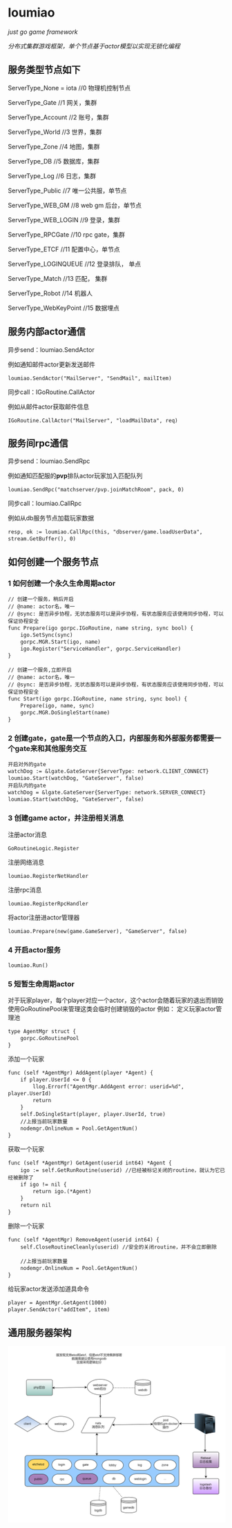 # loumiao
*just go game framework*

*分布式集群游戏框架，单个节点基于actor模型以实现无锁化编程*

## 服务类型节点如下

ServerType_None      = iota //0 物理机控制节点

ServerType_Gate             //1 网关，集群

ServerType_Account          //2 账号，集群

ServerType_World            //3 世界，集群

ServerType_Zone             //4 地图，集群

ServerType_DB               //5 数据库，集群

ServerType_Log              //6 日志，集群

ServerType_Public           //7 唯一公共服，单节点

ServerType_WEB_GM           //8 web gm 后台，单节点

ServerType_WEB_LOGIN        //9 登录，集群

ServerType_RPCGate          //10 rpc gate，集群

ServerType_ETCF             //11 配置中心，单节点

ServerType_LOGINQUEUE        //12 登录排队， 单点

ServerType_Match             //13 匹配， 集群
	
ServerType_Robot             //14 机器人

ServerType_WebKeyPoint       //15 数据埋点


## 服务内部actor通信

异步send：loumiao.SendActor

例如通知邮件actor更新发送邮件
```
loumiao.SendActor("MailServer", "SendMail", mailItem)
```

同步call：IGoRoutine.CallActor


例如从邮件actor获取邮件信息
```
IGoRoutine.CallActor("MailServer", "loadMailData", req)
```

## 服务间rpc通信

异步send：loumiao.SendRpc

例如通知匹配服的**pvp**排队actor玩家加入匹配队列
```
loumiao.SendRpc("matchserver/pvp.joinMatchRoom", pack, 0)
```

同步call：loumiao.CallRpc

例如从db服务节点加载玩家数据
```
resp, ok := loumiao.CallRpc(this, "dbserver/game.loadUserData", stream.GetBuffer(), 0)
```

## 如何创建一个服务节点

### 1 如何创建一个永久生命周期actor
```
// 创建一个服务，稍后开启
// @name: actor名，唯一
// @sync: 是否异步协程，无状态服务可以是异步协程，有状态服务应该使用同步协程，可以保证协程安全
func Prepare(igo gorpc.IGoRoutine, name string, sync bool) {
	igo.SetSync(sync)
	gorpc.MGR.Start(igo, name)
	igo.Register("ServiceHandler", gorpc.ServiceHandler)
}

// 创建一个服务,立即开启
// @name: actor名，唯一
// @sync: 是否异步协程，无状态服务可以是异步协程，有状态服务应该使用同步协程，可以保证协程安全
func Start(igo gorpc.IGoRoutine, name string, sync bool) {
	Prepare(igo, name, sync)
	gorpc.MGR.DoSingleStart(name)
}
```


### 2 创建gate，gate是一个节点的入口，内部服务和外部服务都需要一个gate来和其他服务交互
```
开启对外的gate
watchDog := &lgate.GateServer{ServerType: network.CLIENT_CONNECT}
loumiao.Start(watchDog, "GateServer", false)
开启队内的gate
watchDog = &lgate.GateServer{ServerType: network.SERVER_CONNECT}
loumiao.Start(watchDog, "GateServer", false)

```

### 3 创建game actor，并注册相关消息
注册actor消息
```
GoRoutineLogic.Register
```
注册网络消息
```
loumiao.RegisterNetHandler
```
注册rpc消息
```
loumiao.RegisterRpcHandler
```
将actor注册进actor管理器
```
loumiao.Prepare(new(game.GameServer), "GameServer", false)
```

### 4 开启actor服务
```
loumiao.Run()

```

### 5 短暂生命周期actor
对于玩家player，每个player对应一个actor，这个actor会随着玩家的退出而销毁
使用GoRoutinePool来管理这类会临时创建销毁的actor
例如：
定义玩家actor管理池
```
type AgentMgr struct {
	gorpc.GoRoutinePool
}
```
添加一个玩家
```
func (self *AgentMgr) AddAgent(player *Agent) {
	if player.UserId <= 0 {
		llog.Errorf("AgentMgr.AddAgent error: userid=%d", player.UserId)
		return
	}
	self.DoSingleStart(player, player.UserId, true)
	//上报当前玩家数量
	nodemgr.OnlineNum = Pool.GetAgentNum()
}
```
获取一个玩家
```
func (self *AgentMgr) GetAgent(userid int64) *Agent {
	igo := self.GetRunRoutine(userid) //已经被标记关闭的routine，就认为它已经被删除了
	if igo != nil {
		return igo.(*Agent)
	}
	return nil
}
```
删除一个玩家
```
func (self *AgentMgr) RemoveAgent(userid int64) {
	self.CloseRoutineCleanly(userid) //安全的关闭routine，并不会立即删除

	//上报当前玩家数量
	nodemgr.OnlineNum = Pool.GetAgentNum()
}
```
给玩家actor发送添加道具命令
```
player = AgentMgr.GetAgent(1000)
player.SendActor("addItem", item)
```

## 通用服务器架构

![image](https://github.com/snowyyj001/loumiao/blob/master/doc/%E6%80%BB%E6%9E%84%E5%9B%BE.jpg?raw=true)


